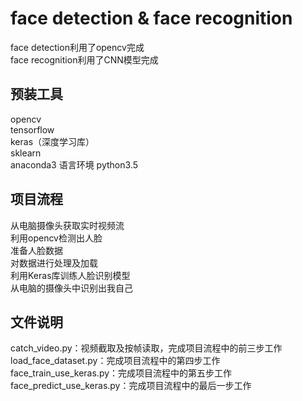 face detection & face recognition
==
face detection利用了opencv完成\
face recognition利用了CNN模型完成

预装工具 
--
opencv\
tensorflow\
keras（深度学习库）\
sklearn\
anaconda3 语言环境 python3.5

项目流程 
--
从电脑摄像头获取实时视频流\
利用opencv检测出人脸\
准备人脸数据\
对数据进行处理及加载\
利用Keras库训练人脸识别模型\
从电脑的摄像头中识别出我自己

文件说明
--
catch_video.py：视频截取及按帧读取，完成项目流程中的前三步工作\
load_face_dataset.py：完成项目流程中的第四步工作\
face_train_use_keras.py：完成项目流程中的第五步工作\
face_predict_use_keras.py：完成项目流程中的最后一步工作
